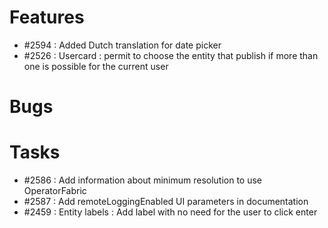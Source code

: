 # Features

- #2594 : Added Dutch translation for date picker
- #2526 : Usercard : permit to choose the entity that publish if more than one is possible for the current user


# Bugs


# Tasks
- #2586 : Add information about minimum resolution to use OperatorFabric
- #2587 : Add remoteLoggingEnabled UI parameters in documentation
- #2459 : Entity labels : Add label with no need for the user to click enter
